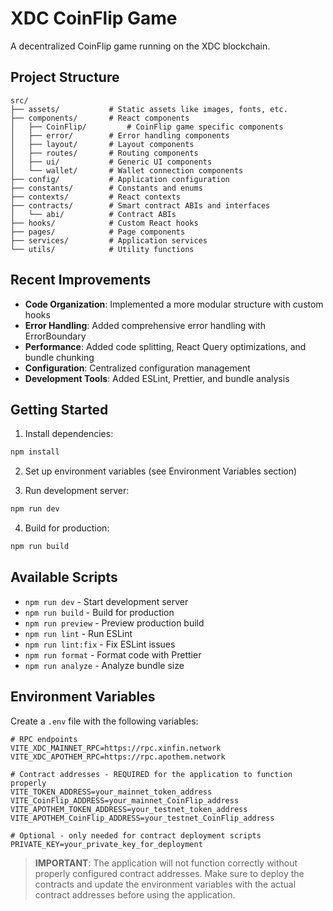 # XDC CoinFlip Game

A decentralized CoinFlip game running on the XDC blockchain.

## Project Structure

```
src/
├── assets/           # Static assets like images, fonts, etc.
├── components/       # React components
│   ├── CoinFlip/         # CoinFlip game specific components
│   ├── error/        # Error handling components
│   ├── layout/       # Layout components
│   ├── routes/       # Routing components
│   ├── ui/           # Generic UI components
│   └── wallet/       # Wallet connection components
├── config/           # Application configuration
├── constants/        # Constants and enums
├── contexts/         # React contexts
├── contracts/        # Smart contract ABIs and interfaces
│   └── abi/          # Contract ABIs
├── hooks/            # Custom React hooks
├── pages/            # Page components
├── services/         # Application services
└── utils/            # Utility functions
```

## Recent Improvements

- **Code Organization**: Implemented a more modular structure with custom hooks
- **Error Handling**: Added comprehensive error handling with ErrorBoundary
- **Performance**: Added code splitting, React Query optimizations, and bundle chunking
- **Configuration**: Centralized configuration management
- **Development Tools**: Added ESLint, Prettier, and bundle analysis

## Getting Started

1. Install dependencies:

```bash
npm install
```

2. Set up environment variables (see Environment Variables section)

3. Run development server:

```bash
npm run dev
```

4. Build for production:

```bash
npm run build
```

## Available Scripts

- `npm run dev` - Start development server
- `npm run build` - Build for production
- `npm run preview` - Preview production build
- `npm run lint` - Run ESLint
- `npm run lint:fix` - Fix ESLint issues
- `npm run format` - Format code with Prettier
- `npm run analyze` - Analyze bundle size

## Environment Variables

Create a `.env` file with the following variables:

```
# RPC endpoints
VITE_XDC_MAINNET_RPC=https://rpc.xinfin.network
VITE_XDC_APOTHEM_RPC=https://rpc.apothem.network

# Contract addresses - REQUIRED for the application to function properly
VITE_TOKEN_ADDRESS=your_mainnet_token_address
VITE_CoinFlip_ADDRESS=your_mainnet_CoinFlip_address
VITE_APOTHEM_TOKEN_ADDRESS=your_testnet_token_address
VITE_APOTHEM_CoinFlip_ADDRESS=your_testnet_CoinFlip_address

# Optional - only needed for contract deployment scripts
PRIVATE_KEY=your_private_key_for_deployment
```

> **IMPORTANT**: The application will not function correctly without properly configured contract addresses. Make sure to deploy the contracts and update the environment variables with the actual contract addresses before using the application.
